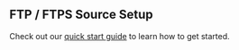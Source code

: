 ## FTP / FTPS Source Setup

Check out our [quick start guide](https://docs.event.dev/) to learn how to get started.